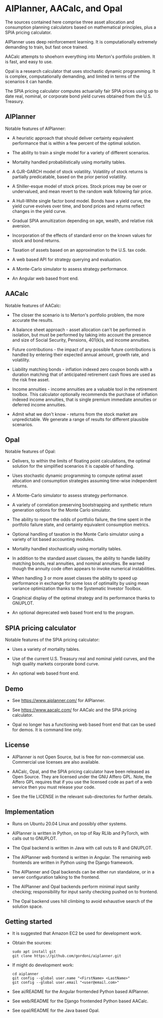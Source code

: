 # AIPlanner, AACalc, and Opal

The sources contained here comprise three asset allocation and
consumption planning calculators based on mathematical principles,
plus a SPIA pricing calculator.

AIPlanner uses deep reinforcement learning. It is computationally
extremely demanding to train, but fast once trained.

AACalc attempts to shoehorn everything into Merton's portfolio
problem. It is fast, and easy to use.

Opal is a research calculator that uses stochastic dynamic
programming. It is complex, computationally demanding, and limited in
terms of the scenarios it can handle.

The SPIA pricing calculator computes actuarially fair SPIA prices
using up to date real, nominal, or corporate bond yield curves
obtained from the U.S. Treasury.

## AIPlanner

Notable features of AIPlanner:

  - A heuristic approach that should deliver certainty equivalent
    performance that is within a few percent of the optimal solution.

  - The ability to train a single model for a variety of different
    scenarios.

  - Mortality handled probabilistically using mortality tables.

  - A GJR-GARCH model of stock volatility. Volatility of stock returns
    is partially predicatable, based on the prior period volatility.

  - A Shiller-esque model of stock prices. Stock prices may be over or
    undervalued, and mean revert to the random walk following fair
    price.

  - A Hull-White single factor bond model. Bonds have a yield curve,
    the yield curve evolves over time, and bond prices and returns
    reflect changes in the yield curve.

  - Gradual SPIA annuitization depending on age, wealth, and relative
    risk aversion.

  - Incorporation of the effects of standard error on the known values
    for stock and bond returns.

  - Taxation of assets based on an approximation to the U.S. tax code.

  - A web based API for strategy querying and evaluation.

  - A Monte-Carlo simulator to assess strategy performance.

  - An Angular web based front end.

## AACalc

Notable features of AACalc:

  - The closer the scenario is to Merton's portfolio problem, the more
    accurate the results.

  - A balance sheet approach - asset allocation can't be performed in
    isolation, but must be performed by taking into account the
    presence and size of Social Security, Pensions, 401(k)s, and
    income annuities.

  - Future contributions - the impact of any possible future
    contributions is handled by entering their expected annual amount,
    growth rate, and volatility.

  - Liability matching bonds - inflation indexed zero coupon bonds
    with a duration matching that of anticipated retirement cash flows
    are used as the risk free asset.

  - Income annuities - income annuities are a valuable tool in the
    retirement toolbox. This calculator optionally recommends the
    purchase of inflation indexed income annuities, that is single
    premium immediate annuities or deferred income annuities.

  - Admit what we don't know - returns from the stock market are
    unpredictable. We generate a range of results for different
    plausible scenarios.

## Opal

Notable features of Opal:

  - Delivers, to within the limits of floating point calculations, the
    optimal solution for the simplified scenarios it is capable of
    handling.

  - Uses stochastic dynamic programming to compute optimal asset
    allocation and consumption strategies assuming time-wise
    independent returns.

  - A Monte-Carlo simulator to assess strategy performance.

  - A variety of correlation preserving bootstrapping and synthetic
    return generation options for the Monte Carlo simulator.

  - The ability to report the odds of portfolio failure, the time
    spent in the portfolio failure state, and certainty equivalent
    consumption metrics.

  - Optional handling of taxation in the Monte Carlo simulator using a
    variety of lot based accounting modules.

  - Mortality handled stochastically using mortality tables.

  - In addition to the standard asset classes, the ability to handle
    liability matching bonds, real annuities, and nominal annuities.  Be
    warned though the annuity code often appears to invoke numerical
    instabilities.

  - When handling 3 or more asset classes the ability to speed up
    performance in exchange for some loss of optimality by using mean
    variance optimization thanks to the Systematic Investor Toolbox.

  - Graphical display of the optimal strategy and its performance
    thanks to GNUPLOT.

  - An optional deprecated web based front end to the program.

## SPIA pricing calculator

Notable features of the SPIA pricing calculator:

  - Uses a variety of mortality tables.

  - Use of the current U.S. Treasury real and nominal yield curves,
    and the high quality markets corporate bond curve.

  - An optional web based front end.

## Demo

  - See https://www.aiplanner.com/ for AIPlanner.

  - See https://www.aacalc.com/ for AACalc and the SPIA pricing
    calculator.

  - Opal no longer has a functioning web based front end that can be
    used for demos. It is command line only.

## License

  - AIPlanner is not Open Source, but is free for non-commercial use.
    Commercial use licenses are also available.

  - AACalc, Opal, and the SPIA pricing calculator have been released
    as Open Source. They are licensed under the GNU Affero GPL. Note,
    the Affero GPL requires that if you use the licensed code as part
    of a web service then you must release your code.

  - See the file LICENSE in the relevant sub-directories for further
    details.

## Implementation

  - Runs on Ubuntu 20.04 Linux and possibly other systems.

  - AIPlanner is written in Python, on top of Ray RLlib and PyTorch,
    with calls out to GNUPLOT.

  - The Opal backend is written in Java with call outs to R and
    GNUPLOT.

  - The AIPlanner web frontend is written in Angular. The remaining
    web frontends are written in Python using the Django framework.

  - The AIPlanner and Opal backends can be either run standalone, or
    in a server configuration talking to the frontend.

  - The AIPlanner and Opal backends perform minimal input sanity
    checking; responsibility for input sanity checking pushed on to
    frontend.

  - The Opal backend uses hill climbing to avoid exhaustive search of
    the solution space.

## Getting started

  - It is suggested that Amazon EC2 be used for development work.

  - Obtain the sources:

        sudo apt install git
        git clone https://github.com/gordoni/aiplanner.git

  - If might do development work:

        cd aiplanner
        git config --global user.name "<FirstName> <LastName>"
        git config --global user.email "<user@email.com>"

  - See ai/README for the Angular frontended Python based AIPlanner.

  - See web/README for the Django frontended Python based AACalc.

  - See opal/README for the Java based Opal.
